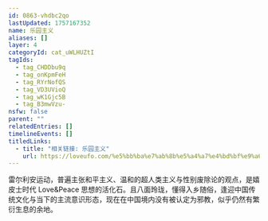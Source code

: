 ```yaml
---
id: 0863-vhdbc2qo
lastUpdated: 1757167352
name: 乐园主义
aliases: []
layer: 4
categoryId: cat_uWLHUZtI
tagIds:
  - tag_CHDDbu9q
  - tag_onKpmFeH
  - tag_RYrNofQS
  - tag_VD3UVioQ
  - tag_wK1Gjc5B
  - tag_B3mwVzu-
nsfw: false
parent: ""
relatedEntries: []
timelineEvents: []
titledLinks:
  - title: "相关链接: 乐园主义"
    url: https://loveufo.com/%e5%bb%ba%e7%ab%8b%e5%a4%a7%e4%bd%bf%e9%a6%86/
---
```


雷尔利安运动，普遍主张和平主义、温和的超人类主义与性别废除论的观点，是嬉皮士时代 Love&Peace 思想的活化石。且八面玲珑，懂得入乡随俗，逢迎中国传统文化与当下的主流意识形态，现在在中国境内没有被认定为邪教，似乎仍然有繁衍生息的余地。